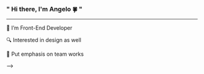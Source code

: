 ### " Hi there, I'm Angelo 🍀 "
-------
<p> 👤 I’m Front-End Developer </p>
<p> 🔍 Interested in design as well </p>
<p> 📍 Put emphasis on team works </p>

-->
